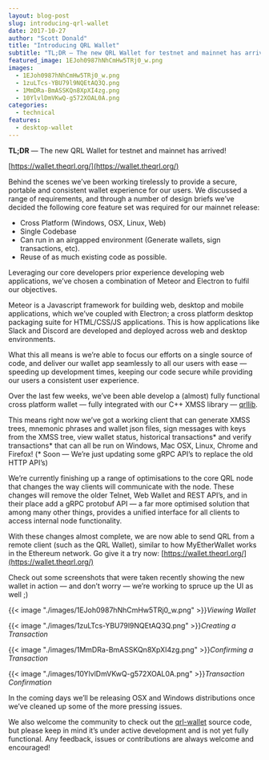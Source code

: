 ```yaml
---
layout: blog-post
slug: introducing-qrl-wallet
date: 2017-10-27
author: "Scott Donald"
title: "Introducing QRL Wallet"
subtitle: "TL;DR — The new QRL Wallet for testnet and mainnet has arrived!"
featured_image: 1EJoh0987hNhCmHw5TRj0_w.png
images:
  - 1EJoh0987hNhCmHw5TRj0_w.png
  - 1zuLTcs-YBU79l9NQEtAQ3Q.png
  - 1MmDRa-BmASSKQn8XpXI4zg.png
  - 10YlvlDmVKwQ-g572XOAL0A.png
categories:
  - technical
features:
  - desktop-wallet
---
```


**TL;DR** — The new QRL Wallet for testnet and mainnet has arrived!

[https://wallet.theqrl.org/](https://wallet.theqrl.org/)

Behind the scenes we’ve been working tirelessly to provide a secure, portable and consistent wallet experience for our users. We discussed a range of requirements, and through a number of design briefs we’ve decided the following core feature set was required for our mainnet release:

- Cross Platform (Windows, OSX, Linux, Web)
- Single Codebase
- Can run in an airgapped environment (Generate wallets, sign transactions, etc).
- Reuse of as much existing code as possible.

Leveraging our core developers prior experience developing web applications, we’ve chosen a combination of Meteor and Electron to fulfil our objectives.

Meteor is a Javascript framework for building web, desktop and mobile applications, which we’ve coupled with Electron; a cross platform desktop packaging suite for HTML/CSS/JS applications. This is how applications like Slack and Discord are developed and deployed across web and desktop environments.

What this all means is we’re able to focus our efforts on a single source of code, and deliver our wallet app seamlessly to all our users with ease — speeding up development times, keeping our code secure while providing our users a consistent user experience.

Over the last few weeks, we’ve been able develop a (almost) fully functional cross platform wallet — fully integrated with our C++ XMSS library — [qrllib](https://github.com/theQRL/qrllib).

This means right now we’ve got a working client that can generate XMSS trees, mnemonic phrases and wallet json files, sign messages with keys from the XMSS tree, view wallet status, historical transactions* and verify transactions* that can all be run on Windows, Mac OSX, Linux, Chrome and Firefox! (* Soon — We’re just updating some gRPC API’s to replace the old HTTP API’s)

We’re currently finishing up a range of optimisations to the core QRL node that changes the way clients will communicate with the node. These changes will remove the older Telnet, Web Wallet and REST API’s, and in their place add a gRPC protobuf API — a far more optimised solution that among many other things, provides a unified interface for all clients to access internal node functionality.

With these changes almost complete, we are now able to send QRL from a remote client (such as the QRL Wallet), similar to how MyEtherWallet works in the Ethereum network. Go give it a try now: [https://wallet.theqrl.org/](https://wallet.theqrl.org/)

Check out some screenshots that were taken recently showing the new wallet in action — and don’t worry — we’re working to spruce up the UI as well ;)

{{< image "./images/1EJoh0987hNhCmHw5TRj0_w.png" >}}*Viewing Wallet*

{{< image "./images/1zuLTcs-YBU79l9NQEtAQ3Q.png" >}}*Creating a Transaction*

{{< image "./images/1MmDRa-BmASSKQn8XpXI4zg.png" >}}*Confirming a Transaction*

{{< image "./images/10YlvlDmVKwQ-g572XOAL0A.png" >}}*Transaction Confirmation*

In the coming days we’ll be releasing OSX and Windows distributions once we’ve cleaned up some of the more pressing issues.

We also welcome the community to check out the [qrl-wallet](https://github.com/theQRL/qrl-wallet) source code, but please keep in mind it’s under active development and is not yet fully functional. Any feedback, issues or contributions are always welcome and encouraged!